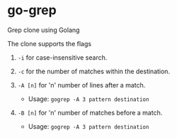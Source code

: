 # go-grep
Grep clone using Golang

The clone supports the flags 

1. `-i` for case-insensitive search.

2. `-c` for the number of matches within the destination.

3. `-A [n]` for 'n' number of lines after a match.

    - Usage: `gogrep -A 3 pattern destination`

4. `-B [n]` for 'n' number of matches before a match.
    - Usage: `gogrep -A 3 pattern destination`

